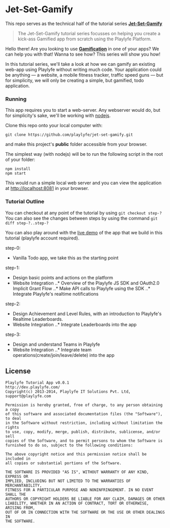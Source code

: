 Jet-Set-Gamify
==============

This repo serves as the technical half of the tutorial series **[Jet-Set-Gamify](https://blog.playlyfe.com/jet-set-gamify-making-a-gamified-todo-app)**

> The Jet-Set-Gamify tutorial series focusses on helping you create a kick-ass Gamified app from scratch using the Playlyfe Platform.

Hello there! Are you looking to use **[Gamification](http://en.wikipedia.org/wiki/Gamification "Read more on Wikipedia")** in one of your apps? We can help you with that! Wanna to see how? This series will show you how!

In this tutorial series, we'll take a look at how we can gamify an existing web-app using Playlyfe without writing much code. Your application could be anything — a website, a mobile fitness tracker, traffic speed guns — but for simplicity, we will only be creating a simple, but gamified, todo application.

### Running
This app requires you to start a web-server. Any webserver would do, but for simplicity's sake, we'll be working with [nodejs](http://nodejs.org/download/).

Clone this repo onto your local computer with:

```
git clone https://github.com/playlyfe/jet-set-gamify.git
```
and make this project's **public** folder accessible from your browser.

The simplest way (with nodejs) will be to run the following script in the root of your folder:
```
npm install
npm start
```

This would run a simple local web server and you can view the application at [http://localhost:8081](http://localhost:8081) in your browser.

### Tutorial Outline

You can checkout at any point of the tutorial by using `git checkout step-?`
You can also see the changes between steps by using the command `git diff step-?..step-?`

You can also play around with the [live demo](http://playlyfe.github.io/jet-set-gamify/) of the app that we build in this tutorial (playlyfe account required).

step-0:
* Vanilla Todo app, we take this as the starting point

step-1:
* Design basic points and actions on the platform
* Website Integration
..* Overview of the Playlyfe JS SDK and OAuth2.0 Implicit Grant Flow
..* Make API calls to Playlyfe using the SDK
..* Integrate Playlyfe's realtime notifications

step-2:
* Design Achievement and Level Rules, with an introduction to Playlyfe's Realtime Leaderboards.
* Website Integration
..* Integrate Leaderboards into the app

step-3:
* Design and understand Teams in Playlyfe
* Website Integration
..* Integrate team operations(create/join/leave/delete) into the app


## License

    Playlyfe Tutorial App v0.0.1
    http://dev.playlyfe.com/
    Copyright(c) 2013-2014, Playlyfe IT Solutions Pvt. Ltd, support@playlyfe.com

    Permission is hereby granted, free of charge, to any person obtaining a copy
    of this software and associated documentation files (the "Software"), to deal
    in the Software without restriction, including without limitation the rights
    to use, copy, modify, merge, publish, distribute, sublicense, and/or sell
    copies of the Software, and to permit persons to whom the Software is
    furnished to do so, subject to the following conditions:

    The above copyright notice and this permission notice shall be included in
    all copies or substantial portions of the Software.

    THE SOFTWARE IS PROVIDED "AS IS", WITHOUT WARRANTY OF ANY KIND, EXPRESS OR
    IMPLIED, INCLUDING BUT NOT LIMITED TO THE WARRANTIES OF MERCHANTABILITY,
    FITNESS FOR A PARTICULAR PURPOSE AND NONINFRINGEMENT. IN NO EVENT SHALL THE
    AUTHORS OR COPYRIGHT HOLDERS BE LIABLE FOR ANY CLAIM, DAMAGES OR OTHER
    LIABILITY, WHETHER IN AN ACTION OF CONTRACT, TORT OR OTHERWISE, ARISING FROM,
    OUT OF OR IN CONNECTION WITH THE SOFTWARE OR THE USE OR OTHER DEALINGS IN
    THE SOFTWARE.
